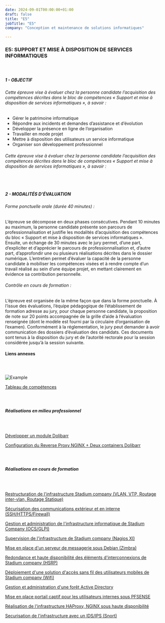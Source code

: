 ```yaml
---
date: 2024-09-01T00:00:00+01:00
draft: false
title: "E5"
jobTitle: "E5"
company: "Conception et maintenance de solutions informatiques"

---
```

### E5: SUPPORT ET MISE À DISPOSITION DE SERVICES INFORMATIQUES

#####  ‎ 

##### 1 - OBJECTIF

###### Cette épreuve vise à évaluer chez la personne candidate l’acquisition des compétences décrites dans le bloc de compétences « Support et mise à disposition de services informatiques », à savoir :

- Gérer le patrimoine informatique
- Répondre aux incidents et demandes d’assistance et d’évolution
- Développer la présence en ligne de l’organisation
- Travailler en mode projet
- Mettre à disposition des utilisateurs un service informatique
- Organiser son développement professionnel

###### Cette épreuve vise à évaluer chez la personne candidate l’acquisition des compétences décrites dans le bloc de compétences « Support et mise à disposition de services informatiques », à savoir :

#####  ‎ 


##### 2 - MODALITÉS D’ÉVALUATION

###### Forme ponctuelle orale (durée 40 minutes) :

L’épreuve se décompose en deux phases consécutives. Pendant 10 minutes au maximum, la personne candidate présente son parcours de professionnalisation et justifie les modalités d’acquisition des compétences du bloc « Support et mise à disposition de services informatiques ». Ensuite, un échange de 30 minutes avec le jury permet, d’une part, d’expliciter et d’apprécier le parcours de professionnalisation et, d’autre part, d’approfondir une ou plusieurs réalisations décrites dans le dossier numérique. L’entretien permet d’évaluer la capacité de la personne candidate à mobiliser les compétences visées et à rendre compte d’un travail réalisé au sein d’une équipe projet, en mettant clairement en évidence sa contribution personnelle.

###### Contrôle en cours de formation :

L’épreuve est organisée de la même façon que dans la forme ponctuelle.
À l’issue des évaluations, l’équipe pédagogique de l’établissement de formation adresse au jury, pour chaque personne candidate, la proposition de note sur 20 points accompagnée de la grille d’aide à l’évaluation renseignée (dont le modèle est fourni par la circulaire d’organisation de l’examen).
Conformément à la réglementation, le jury peut demander à avoir communication des dossiers d’évaluation des candidats. Ces documents sont tenus à la disposition du jury et de l’autorité rectorale pour la session considérée jusqu’à la session suivante.

#### Liens annexes 

#####  ‎ 

![Example](https://bts.antoinespiteri.net/assets/tableau-spiteri.jpg)


[Tableau de compétences](https://bts.antoinespiteri.net/assets/tableau-spiteri.pdf)

#####  ‎ 

##### Réalisations en milieu professionnel 

#####  ‎

[Développer un module Dolibarr](https://bts.antoinespiteri.net/assets/doc-dolibarrDev.pdf)

[Configuration du Reverse Proxy NGINX + Deux containers Dolibarr](https://bts.antoinespiteri.net/assets/documentation-reverseproxy-parthenos.pdf)

#####  ‎ 

##### Réalisations en cours de formation

#####  ‎

[Restructuration de l'infrastructure Stadium company (VLAN, VTP, Routage inter-vlan, Routage Statique)](https://bts.antoinespiteri.net/assets/vlan-interroutage.pdf)

[Sécurisation des communications extérieur et en interne (SSH/HTTPS/Firewall)](https://bts.antoinespiteri.net/assets/pfsense.pdf)

[Gestion et administration de l'infrastructure informatique de Stadium Company (OCS/GLPI)](https://bts.antoinespiteri.net/assets/glpi.pdf)

[Supervision de l'infrastructure de Stadium company (Nagios XI)](https://bts.antoinespiteri.net/assets/nagios.pdf)

[Mise en place d'un serveur de messagerie sous Debian (Zimbra)](https://bts.antoinespiteri.net/assets/zimbra.pdf)

[Redondance et haute disponibilité des éléments d'interconnexions de Stadium company (HSRP)](https://bts.antoinespiteri.net/assets/hsrp.pdf)

[Déploiement d'une solution d'accès sans fil des utilisateurs mobiles de Stadium company (Wifi)](https://bts.antoinespiteri.net/assets/wifi-cisco.pdf)

[Gestion et administration d'une forêt Active Directory](https://bts.antoinespiteri.net/assets/ad.pdf)

[Mise en place portail captif pour les utilisateurs internes sous PFSENSE](https://bts.antoinespiteri.net/assets/pfsense-captive.pdf)

[Réalisation de l'infrastructure HAProxy, NGINX sous haute disponibilité](https://bts.antoinespiteri.net/assets/heartbeat.pdf)

[Securisation de l'infrastructure avec un IDS/IPS (Snort)](https://bts.antoinespiteri.net/assets/snort-IDS-IPS.pdf)


















